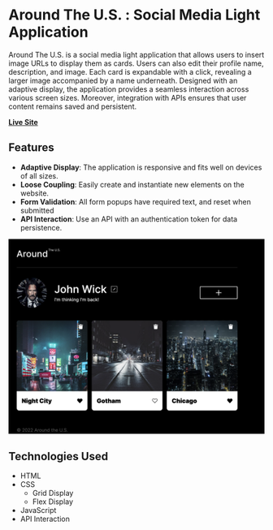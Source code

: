 # Around The U.S. : Social Media Light Application

Around The U.S. is a social media light application that allows users to insert image URLs to display them as cards. Users can also edit their profile name, description, and image. Each card is expandable with a click, revealing a larger image accompanied by a name underneath. Designed with an adaptive display, the application provides a seamless interaction across various screen sizes. Moreover, integration with APIs ensures that user content remains saved and persistent.

[**Live Site**](https://fostert14.github.io/se_project_aroundtheus/)

## Features

- **Adaptive Display**: The application is responsive and fits well on devices of all sizes.
- **Loose Coupling**: Easily create and instantiate new elements on the website.
- **Form Validation**: All form popups have required text, and reset when submitted
- **API Interaction**: Use an API with an authentication token for data persistence.

![Screenshot of App](./src/images/AroundTheUS-Screenshot.png)

## Technologies Used

- HTML
- CSS
  - Grid Display
  - Flex Display
- JavaScript
- API Interaction

